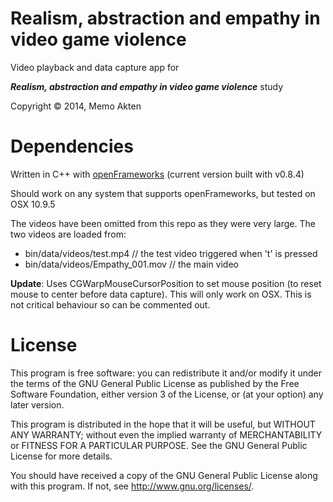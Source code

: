 # Realism, abstraction and empathy in video game violence 
Video playback and data capture app for

***Realism, abstraction and empathy in video game violence*** study

Copyright © 2014, Memo Akten



# Dependencies
Written in C++ with [openFrameworks](http://openframeworks.cc)
(current version built with v0.8.4)

Should work on any system that supports openFrameworks, but tested on OSX 10.9.5

The videos have been omitted from this repo as they were very large. The two videos are loaded from:

- bin/data/videos/test.mp4	// the test video triggered when 't' is pressed
- bin/data/videos/Empathy_001.mov	// the main video

**Update**: Uses CGWarpMouseCursorPosition to set mouse position (to reset mouse to center before data capture). This will only work on OSX. This is not critical behaviour so can be commented out.



# License
This program is free software: you can redistribute it and/or modify
it under the terms of the GNU General Public License as published by
the Free Software Foundation, either version 3 of the License, or
(at your option) any later version.

This program is distributed in the hope that it will be useful,
but WITHOUT ANY WARRANTY; without even the implied warranty of
MERCHANTABILITY or FITNESS FOR A PARTICULAR PURPOSE.  See the
GNU General Public License for more details.

You should have received a copy of the GNU General Public License
along with this program.  If not, see <http://www.gnu.org/licenses/>.